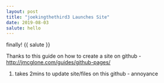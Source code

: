 ```yaml
---
layout: post
title: "joekingthethird3 Launches Site"
date: 2019-08-03
salute: hello
---
```


finally! {{  salute }}

Thanks to this guide on how to create a site on github  - <http://jmcglone.com/guides/github-pages/>

1. takes 2mins to update site/files on this github - annoyance
